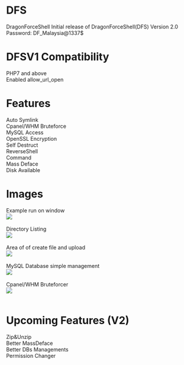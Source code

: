 # DFS
DragonForceShell
Initial release of DragonForceShell(DFS) Version 2.0<br>
Password: DF_Malaysia@1337$
<br>

# DFSV1 Compatibility
PHP7 and above<br>
Enabled allow_url_open

# Features
Auto Symlink<br>
Cpanel/WHM Bruteforce<br>
MySQL Access<br>
OpenSSL Encryption<br>
Self Destruct<br>
ReverseShell<br>
Command<br>
Mass Deface<br>
Disk Available<br>

# Images
Example run on window<br>
<img src='https://github.com/EagleTube/DFS/blob/main/images/Screenshot_1.png'><br><br>
Directory Listing<br>
<img src='https://github.com/EagleTube/DFS/blob/main/images/Screenshot_2.png'><br><br>
Area of of create file and upload<br>
<img src='https://github.com/EagleTube/DFS/blob/main/images/Screenshot_3.png'><br><br>
MySQL Database simple management<br>
<img src='https://github.com/EagleTube/DFS/blob/main/images/Screenshot_4.png'><br><br>
Cpanel/WHM Bruteforcer<br>
<img src='https://github.com/EagleTube/DFS/blob/main/images/Screenshot_5.png'><br><br>

# Upcoming Features (V2)
Zip&Unzip<br>
Better MassDeface<br>
Better DBs Managements<br>
Permission Changer<br>

